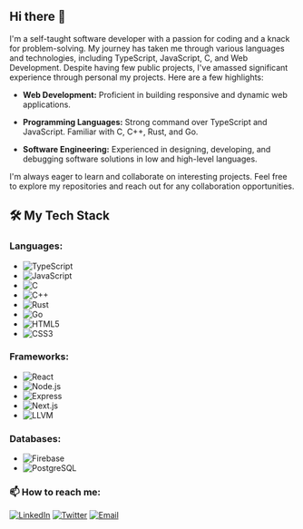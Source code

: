 ## Hi there 👋
I'm a self-taught software developer with a passion for coding and a knack for problem-solving. My journey has taken me through various languages and technologies, including TypeScript,  JavaScript, C, and Web Development. Despite having few public projects, I've amassed significant experience through personal my projects. Here are a few highlights:

- **Web Development:** Proficient in building responsive and dynamic web applications.

- **Programming Languages:** Strong command over TypeScript and JavaScript. Familiar with C, C++, Rust, and Go.

- **Software Engineering:** Experienced in designing, developing, and debugging software solutions in low and high-level languages.

I'm always eager to learn and collaborate on interesting projects. Feel free to explore my repositories and reach out for any collaboration opportunities.



## 🛠️ My Tech Stack

### **Languages:**
- ![TypeScript](https://img.shields.io/badge/-TypeScript-3178C6?style=flat-square&logo=typescript&logoColor=white)
- ![JavaScript](https://img.shields.io/badge/-JavaScript-F7DF1E?style=flat-square&logo=javascript&logoColor=black)
- ![C](https://img.shields.io/badge/-C-A8B9CC?style=flat-square&logo=c&logoColor=white)
- ![C++](https://img.shields.io/badge/-C++-00599C?style=flat-square&logo=c%2B%2B&logoColor=white)
- ![Rust](https://img.shields.io/badge/-Rust-000000?style=flat-square&logo=rust&logoColor=white)
- ![Go](https://img.shields.io/badge/-Go-00ADD8?style=flat-square&logo=go&logoColor=white)
- ![HTML5](https://img.shields.io/badge/-HTML5-E34F26?style=flat-square&logo=html5&logoColor=white)
- ![CSS3](https://img.shields.io/badge/-CSS3-1572B6?style=flat-square&logo=css3&logoColor=white)

### **Frameworks:**
- ![React](https://img.shields.io/badge/-React-61DAFB?style=flat-square&logo=react&logoColor=white)
- ![Node.js](https://img.shields.io/badge/-Node.js-339933?style=flat-square&logo=node.js&logoColor=white)
- ![Express](https://img.shields.io/badge/-Express-000000?style=flat-square&logo=express&logoColor=white)
- ![Next.js](https://img.shields.io/badge/-Next.js-000000?style=flat-square&logo=next.js&logoColor=white)
- ![LLVM](https://img.shields.io/badge/-LLVM-262D3A?style=flat-square&logo=llvm&logoColor=white)

### **Databases:**
- ![Firebase](https://img.shields.io/badge/-Firebase-FFCA28?style=flat-square&logo=firebase&logoColor=white)
- ![PostgreSQL](https://img.shields.io/badge/-PostgreSQL-336791?style=flat-square&logo=postgresql&logoColor=white)


### 📫 How to reach me:

[![LinkedIn](https://img.shields.io/badge/LinkedIn-%230077B5.svg?&style=for-the-badge&logo=linkedin&logoColor=white)](https://www.linkedin.com/in/jakelequire/)
[![Twitter](https://img.shields.io/badge/Twitter-%231DA1F2.svg?&style=for-the-badge&logo=twitter&logoColor=white)](https://twitter.com/jakelequire)
[![Email](https://img.shields.io/badge/Email-%23D14836.svg?&style=for-the-badge&logo=gmail&logoColor=white)](mailto:jacoblequire@outlook.com)


<br />

[linkedin]: https://www.linkedin.com/in/jakelequire/
[twitter]: https://twitter.com/Jake_LeQuire_
[email]: mailto:jacoblequire@outlook.com
